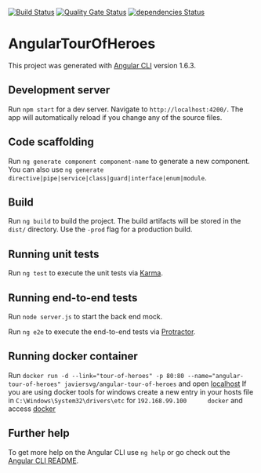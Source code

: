 [![Build Status](https://travis-ci.org/javiersvg/angular-tour-of-heroes.svg?branch=master)](https://travis-ci.org/javiersvg/angular-tour-of-heroes)
[![Quality Gate Status](https://sonarcloud.io/api/project_badges/measure?project=javiersvg_angular-tour-of-heroes&metric=alert_status)](https://sonarcloud.io/dashboard?id=javiersvg_angular-tour-of-heroes)
[![dependencies Status](https://david-dm.org/javiersvg/angular-tour-of-heroes/status.svg)](https://david-dm.org/javiersvg/angular-tour-of-heroes)
# AngularTourOfHeroes 

This project was generated with [Angular CLI](https://github.com/angular/angular-cli) version 1.6.3.

## Development server

Run `npm start` for a dev server. Navigate to `http://localhost:4200/`. The app will automatically reload if you change any of the source files.

## Code scaffolding

Run `ng generate component component-name` to generate a new component. You can also use `ng generate directive|pipe|service|class|guard|interface|enum|module`.

## Build

Run `ng build` to build the project. The build artifacts will be stored in the `dist/` directory. Use the `-prod` flag for a production build.

## Running unit tests

Run `ng test` to execute the unit tests via [Karma](https://karma-runner.github.io).

## Running end-to-end tests

Run `node server.js` to start the back end mock.

Run `ng e2e` to execute the end-to-end tests via [Protractor](http://www.protractortest.org/).

## Running docker container

Run `docker run -d --link="tour-of-heroes" -p 80:80 --name="angular-tour-of-heroes" javiersvg/angular-tour-of-heroes`
and open [localhost](https://localhost) 
If you are using docker tools for windows create a new entry in your hosts file in
`C:\Windows\System32\drivers\etc` for `192.168.99.100      docker` and access [docker](https://docker)

## Further help

To get more help on the Angular CLI use `ng help` or go check out the [Angular CLI README](https://github.com/angular/angular-cli/blob/master/README.md).
